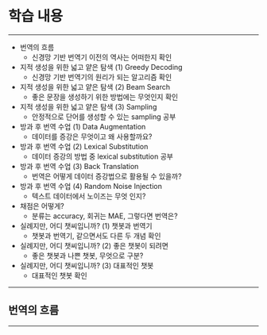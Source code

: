 # 학습 내용

---

- 번역의 흐름
	- 신경망 기반 번역기 이전의 역사는 어떠한지 확인
- 지적 생성을 위한 넓고 얕은 탐색 (1) Greedy Decoding
	- 신경망 기반 번역기의 원리가 되는 알고리즘 확인
- 지적 생성을 위한 넓고 얕은 탐색 (2) Beam Search
	- 좋은 문장을 생성하기 위한 방법에는 무엇인지 확인
- 지적 생성을 위한 넓고 얕은 탐색 (3) Sampling
	- 안정적으로 단어를 생성할 수 있는 sampling 공부
- 방과 후 번역 수업 (1) Data Augmentation
	- 데이터를 증강은 무엇이고 왜 사용할까요?
- 방과 후 번역 수업 (2) Lexical Substitution
	- 데이터 증강의 방법 중 lexical substitution 공부
- 방과 후 번역 수업 (3) Back Translation
	- 번역은 어떻게 데이터 증강법으로 활용될 수 있을까?
- 방과 후 번역 수업 (4) Random Noise Injection
	- 텍스트 데이터에서 노이즈는 무엇 인지?
- 채점은 어떻게?
	- 분류는 accuracy, 회귀는 MAE, 그렇다면 번역은?
- 실례지만, 어디 챗씨입니까? (1) 챗봇과 번역기
	- 챗봇과 번역기, 같으면서도 다른 두 개념 확인
- 실례지만, 어디 챗씨입니까? (2) 좋은 챗봇이 되려면
	- 좋은 챗봇과 나쁜 챗봇, 무엇으로 구분?
- 실례지만, 어디 챗씨입니까? (3) 대표적인 챗봇
	- 대표적인 챗봇 확인

---

## 번역의 흐름

---
